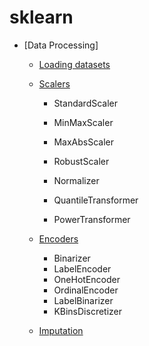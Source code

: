 # sklearn

* [Data Processing]
  - [Loading datasets](https://github.com/yyu-ds/sklearn_notes/blob/main/01_DataProcessing/datasets.ipynb)
  
  - [Scalers](https://github.com/yyu-ds/sklearn_notes/blob/main/01_DataProcessing/scaling.ipynb)
     - StandardScaler
  
    - MinMaxScaler
  
    - MaxAbsScaler
  
    - RobustScaler
  
    - Normalizer
  
    - QuantileTransformer
  
    - PowerTransformer

  - [Encoders](https://github.com/yyu-ds/sklearn_notes/blob/main/01_DataProcessing/encoder.ipynb)
     - Binarizer
    - LabelEncoder
    - OneHotEncoder
    - OrdinalEncoder
    - LabelBinarizer
    - KBinsDiscretizer
  
  - [Imputation](https://github.com/yyu-ds/sklearn_notes/blob/main/01_DataProcessing/imputation.ipynb)
  




